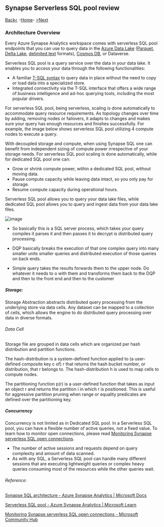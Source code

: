 ## Synapse Serverless SQL pool review

[Back<](https://github.com/LiliamLeme/FTALive-Sessions_Synapse_SQL/blob/main/content/data/Synapse_SQL/SQL%20Serveless%20Pool/Agenda_serveless.md) -[Home](https://github.com/LiliamLeme/FTALive-Sessions_Synapse_SQL/blob/main/content/data/Synapse_SQL/SQL%20Serveless%20Pool/Agenda_serveless.md)\- [>Next](https://github.com/LiliamLeme/FTALive-Sessions_Synapse_SQL/blob/main/content/data/Synapse_SQL/SQL%20Serveless%20Pool/Serveless_Query_Basics.md)

### Architecture Overview

Every Azure Synapse Analytics workspace comes with serverless SQL pool endpoints that you can use to query data in the [Azure Data Lake](https://learn.microsoft.com/en-us/azure/synapse-analytics/sql/query-data-storage) ([Parquet](https://learn.microsoft.com/en-us/azure/synapse-analytics/sql/query-data-storage#query-parquet-files), [Delta Lake](https://learn.microsoft.com/en-us/azure/synapse-analytics/sql/query-delta-lake-format), [delimited text](https://learn.microsoft.com/en-us/azure/synapse-analytics/sql/query-data-storage#query-csv-files) formats), [Cosmos DB](https://learn.microsoft.com/en-us/azure/synapse-analytics/sql/query-cosmos-db-analytical-store?toc=/azure/synapse-analytics/toc.json&bc=/azure/synapse-analytics/breadcrumb/toc.json&tabs=openrowset-key), or Dataverse.

Serverless SQL pool is a query service over the data in your data lake. It enables you to access your data through the following functionalities:

- A familiar [T-SQL syntax](https://learn.microsoft.com/en-us/azure/synapse-analytics/sql/overview-features) to query data in place without the need to copy or load data into a specialized store.
- Integrated connectivity via the T-SQL interface that offers a wide range of business intelligence and ad-hoc querying tools, including the most popular drivers.

For serverless SQL pool, being serverless, scaling is done automatically to accommodate query resource requirements. As topology changes over time by adding, removing nodes or failovers, it adapts to changes and makes sure your query has enough resources and finishes successfully. For example, the image below shows serverless SQL pool utilizing 4 compute nodes to execute a query.

With decoupled storage and compute, when using Synapse SQL one can benefit from independent sizing of compute power irrespective of your storage needs. For serverless SQL pool scaling is done automatically, while for dedicated SQL pool one can:

- Grow or shrink compute power, within a dedicated SQL pool, without moving data.
- Pause compute capacity while leaving data intact, so you only pay for storage.
- Resume compute capacity during operational hours.

Serverless SQL pool allows you to query your data lake files, while dedicated SQL pool allows you to query and ingest data from your data lake files.

![image](https://user-images.githubusercontent.com/62876278/195101572-25795a60-977b-49ee-b3cb-dc9fe0539051.png)


 

- So     basically this is a SQL server process, which takes your query compiles it  parses it and then passes it to decrypt is distributed query processing.

- DQP     basically breaks the execution of that one complex query into many smaller     units smaller queries and distributed execution of those queries on back    ends. 
- Simple query     takes the results forwards them to the upper node. Do whatever it needs to     o with them and transforms them back to the DQP and then to the front end    and then to the customer

##### Storage:

Storage Abstraction abstracts distributed query processing from the underlying  store via data cells. Any dataset can be  mapped to a collection of cells, which allows the engine to do distributed query processing over data in diverse formats. 

###### Data Cell

Storage file are grouped in data cells which are organized per hash distribution and partition functions.

The hash-distribution is a system-defined function applied to  (a user-defined composite key c of) r that returns the hash bucket  number, or distribution, that r belongs to. The hash-distribution h is used to map cells to compute nodes.

The partitioning function p(r) is a user-defined function that takes  as input an object r and returns the partition i in which r is  positioned. This is useful for aggressive partition pruning when  range or equality predicates are defined over the partitioning key.  

##### Concurrency

Concurrency is not limited as in Dedicated SQL pool. In a Serverless SQL pool, you can have a flexible number of active queries, not a fixed value. To learn how to monitor open connections, please read [Monitoring Synapse serverless SQL open connections](https://techcommunity.microsoft.com/t5/azure-synapse-analytics-blog/monitoring-synapse-serverless-sql-open-connections/ba-p/3298577).

- The number of active sessions and requests depend on query complexity and amount of data scanned. 
- As with any SQL, a Serverless SQL pool can handle many different sessions that are executing lightweight queries or complex heavy queries consuming most of the resources while the other queries wait.

###### Reference:

[Synapse SQL architecture - Azure Synapse Analytics | Microsoft Docs](https://docs.microsoft.com/en-us/azure/synapse-analytics/sql/overview-architecture)

[Serverless SQL pool - Azure Synapse Analytics | Microsoft Learn](https://learn.microsoft.com/en-us/azure/synapse-analytics/sql/on-demand-workspace-overview)

[Monitoring Synapse serverless SQL open connections - Microsoft Community Hub](https://techcommunity.microsoft.com/t5/azure-synapse-analytics-blog/monitoring-synapse-serverless-sql-open-connections/ba-p/3298577)

